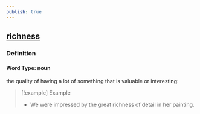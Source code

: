 ```yaml
---
publish: true
---
```


## [richness](https://dictionary.cambridge.org/dictionary/english/richness)

### Definition
#### Word Type: noun
the quality of having a lot of something that is valuable or interesting:

>[!example] Example
> - We were impressed by the great richness of detail in her painting.
